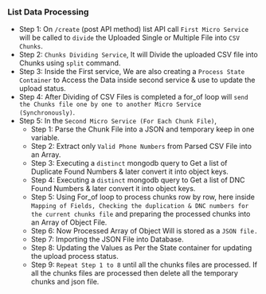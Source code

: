 ### List Data Processing 

- Step 1: On `/create` (post API method) list API call `First Micro Service` will be called to `divide` the Uploaded Single or Multiple File into `CSV Chunks`.
- Step 2: `Chunks Dividing Service`, It will Divide the uploaded CSV file into Chunks using `split` command. 
- Step 3: Inside the First service, We are also creating a `Process State Container` to Access the Data inside second service & use to update the upload status.
- Step 4: After Dividing of CSV Files is completed a for_of loop will `send the Chunks file one by one to another Micro Service  (Synchronously)`.
- Step 5: In the `Second Micro Service (For Each Chunk File)`,
  - Step 1: Parse the Chunk File into a JSON and temporary keep in one variable.
  - Step 2: Extract only `Valid Phone Numbers` from Parsed CSV File into an Array.
  - Step 3: Executing a `distinct` mongodb query to Get a list of Duplicate Found Numbers & later convert it into object keys.
  - Step 4: Executing a `distinct` mongodb query to Get a list of DNC Found Numbers & later convert it into object keys.
  - Step 5: Using For_of loop to process chunks row by row, here inside `Mapping of Fields, Checking the duplication & DNC numbers for the current chunks file` and preparing the processed chunks into an Array of Object File.
  - Step 6: Now Processed Array of Object Will is stored as a `JSON file.`
  - Step 7: Importing the JSON File into Database.
  - Step 8: Updating the Values as Per the State container for updating the upload process status.
  - Step 9: `Repeat Step 1 to 8` until all the chunks files are processed. If all the chunks files are processed then delete all the temporary chunks and json file.